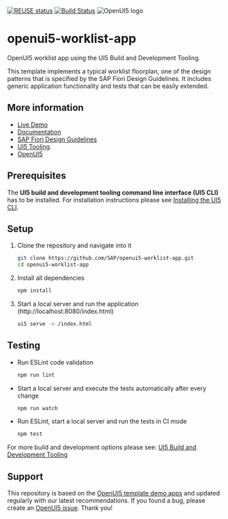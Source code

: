 [![REUSE status](https://api.reuse.software/badge/github.com/SAP/openui5-worklist-app)](https://api.reuse.software/info/github.com/SAP/openui5-worklist-app)
[![Build Status](https://travis-ci.org/SAP/openui5-worklist-app.svg?branch=master)](https://travis-ci.org/SAP/openui5-worklist-app)
![OpenUI5 logo](http://openui5.org/images/OpenUI5_new_big_side.png)

# openui5-worklist-app
OpenUI5 worklist app using the UI5 Build and Development Tooling.

This template implements a typical worklist floorplan, one of the design patterns that is specified by the SAP Fiori Design Guidelines. 
It includes generic application functionality and tests that can be easily extended.


## More information
* [Live Demo](http://sap.github.io/openui5-worklist-app/test/mockServer.html)
* [Documentation](https://openui5.hana.ondemand.com/#/topic/a77f2d29299247f8a3e30226507b1765)
* [SAP Fiori Design Guidelines](https://experience.sap.com/fiori-design/)
* [UI5 Tooling](https://github.com/SAP/ui5-tooling). 
* [OpenUI5](https://github.com/SAP/openui5)

## Prerequisites
The **UI5 build and development tooling command line interface (UI5 CLI)** has to be installed.
For installation instructions please see [Installing the UI5 CLI](https://github.com/SAP/ui5-tooling#installing-the-ui5-cli).

## Setup
1. Clone the repository and navigate into it
    ```sh
    git clone https://github.com/SAP/openui5-worklist-app.git
    cd openui5-worklist-app
    ```
1. Install all dependencies
    ```sh
    npm install
    ```

1. Start a local server and run the application (http://localhost:8080/index.html)
    ```sh
    ui5 serve -o /index.html
    ```

## Testing
* Run ESLint code validation
    ```sh
    npm run lint
    ```
* Start a local server and execute the tests automatically after every change
    ```sh
    npm run watch
    ```
* Run ESLint, start a local server and run the tests in CI mode
    ```sh
    npm test
    ```

For more build and development options please see: [UI5 Build and Development Tooling](https://github.com/SAP/ui5-tooling)

## Support
This repository is based on the [OpenUI5 template demo apps](https://openui5.hana.ondemand.com/demoapps.html) and updated regularly with our latest recommendations. 
If you found a bug, please create an [OpenUI5 issue](https://github.com/sap/openui5/issues). Thank you!

